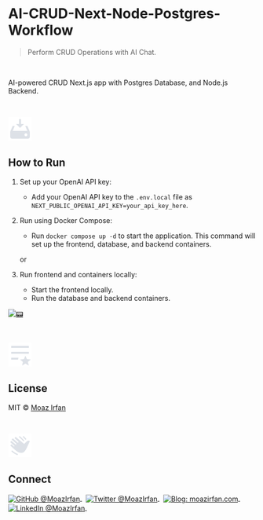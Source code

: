 
# AI-CRUD-Next-Node-Postgres-Workflow


> Perform CRUD Operations with AI Chat.

<br>

AI-powered CRUD Next.js app with Postgres Database, and Node.js Backend.

<br>

[![📟](https://github.com/MoazIrfan/react-tailwind-app/raw/main/.github/install.png)](./../../)

## How to Run

1. Set up your OpenAI API key:
   - Add your OpenAI API key to the `.env.local` file as `NEXT_PUBLIC_OPENAI_API_KEY=your_api_key_here`.

2. Run using Docker Compose:
   - Run `docker compose up -d` to start the application. This command will set up the frontend, database, and backend containers.

   or

3. Run frontend and containers locally:
   - Start the frontend locally.
   - Run the database and backend containers.

[![📟](https://raw.githubusercontent.com/MoazIrfan/react-tailwind-app/main/.github/my-fav.gif)](./../../)


<br>

[![📃](https://raw.githubusercontent.com/MoazIrfan/react-tailwind-app/main/.github/license.png)](./../../)

## License

MIT © [Moaz Irfan](https://moazirfan.com)

<br>

[![🙌](https://github.com/MoazIrfan/react-tailwind-app/raw/main/.github/connect.png)](./../../)

## Connect

<div align="left">
    <p>
    <a href="https://github.com/MoazIrfan">
        <img alt="GitHub @MoazIrfan" align="center" src="https://img.shields.io/badge/GITHUB-gray.svg?colorB=6cc644&style=flat" />
    </a>&nbsp;
    <a href="https://twitter.com/MoazIrfan/">
        <img alt="Twitter @MoazIrfan" align="center" src="https://img.shields.io/badge/TWITTER-gray.svg?colorB=1da1f2&style=flat" />
    </a>&nbsp;
    <a href="https://moazirfan.com/">
        <img alt="Blog: moazirfan.com" align="center" src="https://img.shields.io/badge/MY%20WEBSITE-gray.svg?colorB=6666ff&style=flat" />
    </a>&nbsp;
    <a href="https://www.linkedin.com/in/moazirfan/">
        <img alt="LinkedIn @MoazIrfan" align="center" src="https://img.shields.io/badge/LINKEDIN-gray.svg?colorB=0077b5&style=flat" />
    </a>&nbsp;
</p>
</div>
